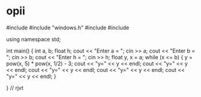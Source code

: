 # opii
#include <iomanip> 
#include "windows.h"
#include <cmath> 
#include <iostream>

using namespace std;

int main()
{
	int a, b;
	float h;
	cout << "Enter a = ";
	cin >> a;
	cout << "Enter b = ";
	cin >> b;
	cout << "Enter h = ";
	cin >> h;
	float y, x = a;
	while (x <= b)
	{
		y = pow(x, 5) * pow(x, 1/2) - 3;
		cout << "y=" << y << endl;
		cout << "y=" << y << endl;
		cout << "y=" << y << endl;
		cout << "y=" << y << endl;
		cout << "y=" << y << endl;
	}

}
// rjvt
